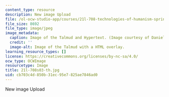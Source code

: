 ```yaml
---
content_type: resource
description: New image Upload
file: /ol-ocw-studio-app/courses/21l-708-technologies-of-humanism-spring-2003/cb703c4d850b31ec95e7825ae7846ad0_21l-708s03-th.jpg
file_size: 8692
file_type: image/jpeg
image_metadata:
  caption: Image of the Talmud and Hypertext. (Image courtesy of Daniel Bersak.)
  credit: ''
  image-alt: Image of the Talmud with a HTML overlay.
learning_resource_types: []
license: https://creativecommons.org/licenses/by-nc-sa/4.0/
ocw_type: OCWImage
resourcetype: Image
title: 21l-708s03-th.jpg
uid: cb703c4d-850b-31ec-95e7-825ae7846ad0
---
```

New image Upload